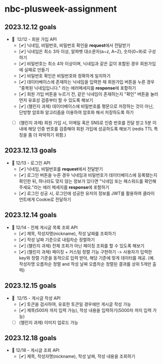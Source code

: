 # nbc-plusweek-assignment

2023.12.12 goals
-------------
- 💬  12/12 - 회원 가입 API
    - [✔]  닉네임, 비밀번호, 비밀번호 확인을 **request**에서 전달받기
    - [✔]  닉네임은 최소 3자 이상, 알파벳 대소문자(a~z, A~Z), 숫자(0~9)로 구성하기
    - [✔]  비밀번호는 최소 4자 이상이며, 닉네임과 같은 값이 포함된 경우 회원가입에 실패로 만들기
    - [✔]  비밀번호 확인은 비밀번호와 정확하게 일치하기
    - [✔]  데이터베이스에 존재하는 닉네임을 입력한 채 회원가입 버튼을 누른 경우 "중복된 닉네임입니다." 라는 에러메세지를 **response**에 포함하기
    - [✔]  회원 가입 버튼을 누르기 전, 같은 닉네임이 존재하는지 "확인" 버튼을 눌러 먼저 유효성 검증부터 할 수 있도록 해보기
    - [✔]  (챌린지 과제) 데이터베이스에 비밀번호를 평문으로 저장하는 것이 아닌, 단방향 암호화 알고리즘을 이용하여 암호화 해서 저장하도록 하기
    - [ ]  (챌린지 과제) 회원 가입 시, 이메일 혹은 SNS로 인증 번호를 전달 받고 5분 이내에 해당 인증 번호를 검증해야 회원 가입에 성공하도록 해보기 (redis TTL 특징을 좀 더 파악하기 위함.)


2023.12.13 goals
-------------
- 💬 12/13 - 로그인 API
    - [✔]  닉네임, 비밀번호를 **request**에서 전달받기
    - [✔]  로그인 버튼을 누른 경우 닉네임과 비밀번호가 데이터베이스에 등록됐는지 확인한 뒤, 하나라도 맞지 않는 정보가 있다면 "닉네임 또는 패스워드를 확인해주세요."라는 에러 메세지를 **response**에 포함하기
    - [✔]  로그인 성공 시, 로그인에 성공한 유저의 정보를 JWT를 활용하여 클라이언트에게 Cookie로 전달하기


2023.12.14 goals
-------------
- 💬 12/14 - 전체 게시글 목록 조회 API
    - [✔]  제목, 작성자명(nickname), 작성 날짜를 조회하기
    - [✔]  작성 날짜 기준으로 내림차순 정렬하기
    - [✔]  (챌린지 과제) 전체 조회가 아닌 페이징 조회를 할 수 있도록 해보기
    - [✔]  (챌린지 과제) 페이징 + 커스텀 정렬 기능 구현하기 -> 사용자가 입력한 key와 정렬 기준을 동적으로 입력 받아, 해당 기준에 맞게 데이터를 제공. (예. 작성자명 오름차순 정렬 and 작성 날짜 오름차순 정렬된 결과를 상위 5개만 출력)


2023.12.15 goals
-------------
- 💬  12/15 - 게시글 작성 API
    - [✔]  토큰을 검사하여, 유효한 토큰일 경우에만 게시글 작성 가능
    - [✔]  제목(500자 까지 입력 가능), 작성 내용을 입력하기(5000자 까지 입력 가능)
    - [ ]  (챌린지 과제) 이미지 업로드 가능

2023.12.18 goals
-------------
- 💬 12/18 - 게시글 조회 API
    - [✔] 제목, 작성자명(nickname), 작성 날짜, 작성 내용을 조회하기 
